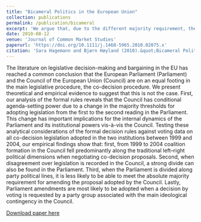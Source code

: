 ```yaml
---
title: "Bicameral Politics in the European Union"
collection: publications
permalink: /publication/bicameral
excerpt: 'We argue that, due to the different majority requirement, the power of the Council and Parliament is not balanced in the Codecision procedure. '
date: 2010-08-12
venue: 'Journal of Common Market Studies'
paperurl: 'https://doi.org/10.1111/j.1468-5965.2010.02075.x'
citation: 'Sara Hagemann and Bjørn Høyland (2010).&quot;Bicameral Politics in the European Union.&quot;<i>Journal of Common Market Studies</i>  48 (4) 811 - 833.'
---
```

The literature on legislative decision-making and bargaining in the EU has reached a common conclusion that the European Parliament (Parliament) and the Council of the European Union (Council) are on an equal footing in the main legislative procedure, the co-decision procedure. We present theoretical and empirical evidence to suggest that this is not the case. First, our analysis of the formal rules reveals that the Council has conditional agenda-setting power due to a change in the majority thresholds for adopting legislation from the first to the second reading in the Parliament. This change has important implications for the internal dynamics of the Parliament and its institutional powers vis-à-vis the Council. Testing these analytical considerations of the formal decision rules against voting data on all co-decision legislation adopted in the two institutions between 1999 and 2004, our empirical findings show that: first, from 1999 to 2004 coalition formation in the Council fell predominantly along the traditional left–right political dimensions when negotiating co-decision proposals. Second, when disagreement over legislation is recorded in the Council, a strong divide can also be found in the Parliament. Third, when the Parliament is divided along party political lines, it is less likely to be able to meet the absolute majority requirement for amending the proposal adopted by the Council. Lastly, Parliament amendments are most likely to be adopted when a decision by voting is requested by a party group associated with the main ideological contingency in the Council.

[Download paper here](http://onlinelibrary.wiley.com/doi/10.1111/j.1468-5965.2010.02075.x/epdf)
